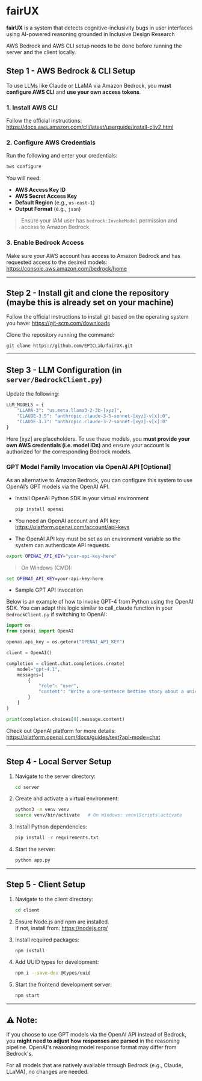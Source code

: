 # fairUX

**fairUX** is a system that detects cognitive-inclusivity bugs in user interfaces using AI-powered reasoning grounded in Inclusive Design Research

AWS Bedrock and AWS CLI setup needs to be done before running the server and the client locally.

## Step 1 - AWS Bedrock & CLI Setup

To use LLMs like Claude or LLaMA via Amazon Bedrock, you **must configure AWS CLI** and **use your own access tokens**.

### 1. Install AWS CLI

Follow the official instructions: https://docs.aws.amazon.com/cli/latest/userguide/install-cliv2.html

### 2. Configure AWS Credentials

Run the following and enter your credentials:
```bash
aws configure
```

You will need:
- **AWS Access Key ID**
- **AWS Secret Access Key**
- **Default Region** (e.g., `us-east-1`)
- **Output Format** (e.g., `json`)

> Ensure your IAM user has `bedrock:InvokeModel` permission and access to Amazon Bedrock.

### 3. Enable Bedrock Access

Make sure your AWS account has access to Amazon Bedrock and has requested access to the desired models: https://console.aws.amazon.com/bedrock/home

---

## Step 2 - Install git and clone the repository (maybe this is already set on your machine)

Follow the official instructions to install git based on the operating system you have: https://git-scm.com/downloads

Clone the repository running the command:
```
git clone https://github.com/EPICLab/fairUX.git
```


---

## Step 3 - LLM Configuration (in `server/BedrockClient.py`)

Update the following:

```python
LLM_MODELS = {
    "LLAMA-3": "us.meta.llama3-2-3b-[xyz]",
    "CLAUDE-3.5": "anthropic.claude-3-5-sonnet-[xyz]-v[x]:0",
    "CLAUDE-3.7": "anthropic.claude-3-7-sonnet-[xyz]-v[x]:0"
}
```

Here [xyz] are placeholders. To use these models, you **must provide your own AWS credentials (i.e. model IDs)** and ensure your account is authorized for the corresponding Bedrock models. 

### GPT Model Family Invocation via OpenAI API [Optional]

As an alternative to Amazon Bedrock, you can configure this system to use OpenAI’s GPT models via the OpenAI API.

- Install OpenAI Python SDK in your virtual environment 
  ```bash
  pip install openai
  ```

- You need an OpenAI account and API key: https://platform.openai.com/account/api-keys

- The OpenAI API key must be set as an environment variable so the system can authenticate API requests.

```bash
export OPENAI_API_KEY="your-api-key-here"
```

> On Windows (CMD):
```cmd
set OPENAI_API_KEY=your-api-key-here
```

- Sample GPT API Invocation

Below is an example of how to invoke GPT-4 from Python using the OpenAI SDK. You can adapt this logic similar to call_claude function in your `BedrockClient.py` if switching to OpenAI:

```python
import os
from openai import OpenAI

openai.api_key = os.getenv("OPENAI_API_KEY")

client = OpenAI()

completion = client.chat.completions.create(
    model="gpt-4.1",
    messages=[
        {
            "role": "user",
            "content": "Write a one-sentence bedtime story about a unicorn."
        }
    ]
)

print(completion.choices[0].message.content)
```

Check out OpenAI platform for more details: https://platform.openai.com/docs/guides/text?api-mode=chat



---

## Step 4 -  Local Server Setup

1. Navigate to the server directory:
   ```bash
   cd server
   ```

2. Create and activate a virtual environment:
   ```bash
   python3 -m venv venv
   source venv/bin/activate   # On Windows: venv\Scripts\activate
   ```

3. Install Python dependencies:
   ```bash
   pip install -r requirements.txt
   ```

4. Start the server:
   ```bash
   python app.py
   ```

---

## Step 5 -  Client Setup

1. Navigate to the client directory:
   ```bash
   cd client
   ```

2. Ensure Node.js and npm are installed.  
   If not, install from: https://nodejs.org/ 

3. Install required packages:
   ```bash
   npm install
   ```

4. Add UUID types for development:
   ```bash
   npm i --save-dev @types/uuid
   ```

5. Start the frontend development server:
   ```bash
   npm start
   ```

---

## ⚠️ Note: 

If you choose to use GPT models via the OpenAI API instead of Bedrock, you **might need to adjust how responses are parsed** in the reasoning pipeline. OpenAI's reasoning model response format may differ from Bedrock's.

For all models that are natively available through Bedrock (e.g., Claude, LLaMA), no changes are needed.


